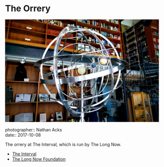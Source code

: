 # The Orrery

![A spherical orrery made out of polished steal and stone at The Interval in San Francisco](assets/2017-10-08-the-orrery.webp)

photographer:: Nathan Acks  
date:: 2017-10-08

The orrery at The Interval, which is run by The Long Now.

* [The Interval](https://theinterval.org/)
* [The Long Now Foundation](https://longnow.org/)
